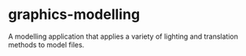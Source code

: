 # graphics-modelling
 A modelling application that applies a variety of lighting and translation methods to model files.
